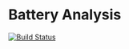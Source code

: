 # Battery Analysis

[![Build Status](https://app.travis-ci.com/Waltberry/Battery_Analysis1.svg?token=qHcVGDis5ppoYaDMcDBz&branch=main)](https://app.travis-ci.com/Waltberry/Battery_Analysis1)
